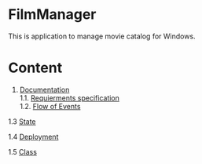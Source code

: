 # FilmManager
This is application to manage movie catalog for Windows.

# Content
 1. [Documentation](Documents)  
 1.1. [Requierments specification](Documents/SRS.md)  
 1.2. [Flow of Events](https://github.com/ussnik209/FilmManager/blob/master/Diagrams/Flow%20of%20Events.md)
 
 1.3 [State](https://github.com/ussnik209/FilmManager/blob/master/Diagrams/State/README.md)
 
 1.4 [Deployment](https://github.com/ussnik209/FilmManager/blob/master/Diagrams/Deployment/README.md)
 
 1.5 [Class](https://github.com/ussnik209/FilmManager/blob/master/Diagrams/Class/README.md)
